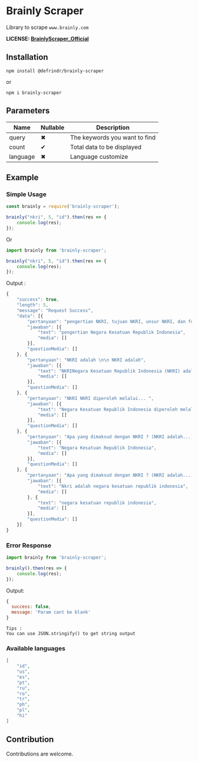 # Brainly Scraper
Library to scrape `www.brainly.com`

**LICENSE: [BrainlyScraper_Official](https://github.com/defrindr/brainly-scraper)**

## Installation

```
npm install @defrindr/brainly-scraper
```
or
```
npm i brainly-scraper
```

## Parameters

| Name | Nullable | Description |
|------|----------|-------------|
| query|    ✖     | The keywords you want to find |
| count|    ✔     | Total data to be displayed |
| language|    ✖     | Language customize | 

## Example

### Simple Usage

```javascript
const brainly = require('brainly-scraper');

brainly("nkri", 5, "id").then(res => {
	console.log(res);
});
```

Or

```typescript
import brainly from 'brainly-scraper';

brainly("nkri", 5, "id").then(res => {
	console.log(res);
});
```

Output : 

```javascript
{
    "success": true,
    "length": 5,
    "message": "Request Success",
    "data": [{
        "pertanyaan": "pengertian NKRI, tujuan NKRI, unsur NKRI, dan fungsi NKRI",
        "jawaban": [{
            "text": "pengertian Negara Kesatuan Republik Indonesia",
            "media": []
        }],
        "questionMedia": []
    }, {
        "pertanyaan": "NKRI adalah \n\n NKRI adalah",
        "jawaban": [{
            "text": "NKRINegara Kesatuan Republik Indonesia (NKRI) adalah bentuk negara yang terdiri atas banyak wilayah/kepulauan yang tersebar dengan keanekaragaman adat, suku, budaya, dan keyakinan yang memiliki tujuan dasar menjadi bangsa yang merdeka, berdaulat, bersatu, adil, dan makmur dengan pemerintah yang melindungi segenap bangsa Indonesia dan seluruh tumpah darah Indonesia serta mewujudkan kesejahteraan umum, mencerdaskan kehidupan bangsa, dan melaksanakan ketertiban dunia Faktor-faktor penting pembentukan bangsa indonesia sebagai berikutAdanya persamaan nasibAdanya keinginan bersama untuk merdeka, melepaskan diri dari belenggu penjajahan.Adanya kesatuan tempat tinggal.Adanya cita-cita bersama untuk mencapai kemakmuran dan keadilan sebagai suatu bangsa.Pelajari Lebih Lanjut  \nTujuan NKRIhttps://brainly.co.id/tugas/8551985NKRI diperoleh melaluihttps://brainly.co.id/tugas/13703138\n================\nDetail Jawaban  Mapel :  PPKnKelas :  12Materi :  Bab 7 - Dinamika Penyelenggaraan Negara dalam Konteks NKRI dan Negara FederalKata Kunci :  Kelas 12 PPKn Bab 7 - Dinamika Penyelenggaraan Negara dalam Konteks NKRI dan Negara FederalKode Soal :  9Kode Kategorisasi :  12.9.7\n#Jefanya14",
            "media": []
        }],
        "questionMedia": []
    }, {
        "pertanyaan": "NKRI NKRI diperoleh melalui... ",
        "jawaban": [{
            "text": "Negara Kesatuan Republik Indonesia diperoleh melalui perjuangan para pahlawan mengusir penjajah",
            "media": []
        }],
        "questionMedia": []
    }, {
        "pertanyaan": "Apa yang dimaksud dengan NKRI ? (NKRI adalah...)",
        "jawaban": [{
            "text": "Negara Kesatuan Republik Indonesia",
            "media": []
        }],
        "questionMedia": []
    }, {
        "pertanyaan": "Apa yang dimaksud dengan NKRI ? (NKRI adalah...)",
        "jawaban": [{
            "text": "Nkri adalah negara kesatuan republik indonesia",
            "media": []
        }, {
            "text": "negara kesatuan republik indonesia",
            "media": []
        }],
        "questionMedia": []
    }]
}
```

### Error Response
```javascript
import brainly from 'brainly-scraper';

brainly().then(res => {
	console.log(res);
});
```

Output:

```javascript
{ 
  success: false,
  message: 'Param cant be blank'
}
```
	Tips :
	You can use JSON.stringify() to get string output

### Available languages
```json
[
    "id",
    "us",
    "es",
    "pt",
    "ru",
    "ro",
    "tr",
    "ph",
    "pl",
    "hi"
]
```

## Contribution
Contributions are welcome.
